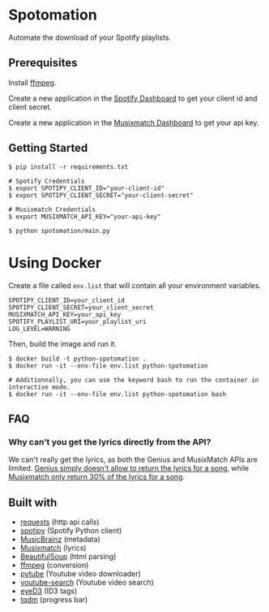 # Spotomation

Automate the download of your Spotify playlists.

## Prerequisites

Install [ffmpeg](https://www.ffmpeg.org/download.html).

Create a new application in the [Spotify Dashboard](https://developer.spotify.com/dashboard/applications) to get your client id and client secret.

Create a new application in the [Musixmatch Dashboard](https://developer.musixmatch.com/admin) to get your api key.

## Getting Started

```shell
$ pip install -r requirements.txt

# Spotify Credentials
$ export SPOTIPY_CLIENT_ID="your-client-id"
$ export SPOTIPY_CLIENT_SECRET="your-client-secret"

# Musixmatch Credentials
$ export MUSIXMATCH_API_KEY="your-api-key"

$ python spotomation/main.py
```

# Using Docker

Create a file called `env.list` that will contain all your environment variables.

```
SPOTIPY_CLIENT_ID=your_client_id
SPOTIPY_CLIENT_SECRET=your_client_secret
MUSIXMATCH_API_KEY=your_api_key
SPOTIFY_PLAYLIST_URI=your_playlist_uri
LOG_LEVEL=WARNING
```

Then, build the image and run it.

```shell
$ docker build -t python-spotomation .
$ docker run -it --env-file env.list python-spotomation

# Additionnally, you can use the keyword bash to run the container in interactive mode.
$ docker run -it --env-file env.list python-spotomation bash
```

## FAQ

### Why can't you get the lyrics directly from the API?

We can't really get the lyrics, as both the Genius and MusixMatch APIs are limited. [Genius simply doesn't allow to return the lyrics for a song](https://genius.com/discussions/277279-Get-the-lyrics-of-a-song), while [Musixmatch only return 30% of the lyrics for a song](https://developer.musixmatch.com/faq).

## Built with

- [requests](https://docs.python-requests.org/en/latest/) (http api calls)
- [spotipy](https://spotipy.readthedocs.io/en/2.19.0/) (Spotify Python client)
- [MusicBrainz](https://musicbrainz.org/doc/MusicBrainz_API) (metadata)
- [Musixmatch](https://www.musixmatch.com/) (lyrics)
- [BeautifulSoup](https://www.crummy.com/software/BeautifulSoup/) (html parsing)
- [ffmpeg](https://www.ffmpeg.org/) (conversion)
- [pytube](https://pytube.io/en/latest/) (Youtube video downloader)
- [youtube-search](https://github.com/joetats/youtube_search) (Youtube video search)
- [eyeD3](https://eyed3.readthedocs.io/en/latest/) (ID3 tags)
- [tqdm](https://github.com/tqdm/tqdm) (progress bar)